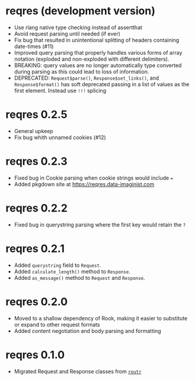 # reqres (development version)

* Use rlang native type checking instead of assertthat
* Avoid request parsing until needed (if ever)
* Fix bug that resulted in unintentional splitting of headers containing
  date-times (#11)
* Improved query parsing that properly handles various forms of array notation
  (exploded and non-exploded with different delimiters).
* BREAKING: query values are no longer automatically type converted during
  parsing as this could lead to loss of information.
* DEPRECATED: `Request$parse()`, `Response$set_links()`, and `Response$format()`
  has soft deprecated passing in a list of values as the first element. Instead
  use `!!!` splicing

# reqres 0.2.5

* General upkeep
* Fix bug whith unnamed cookies (#12)

# reqres 0.2.3

* Fixed bug in Cookie parsing when cookie strings would include `=`
* Added pkgdown site at https://reqres.data-imaginist.com

# reqres 0.2.2

* Fixed bug in querystring parsing where the first key would retain the `?`

# reqres 0.2.1

* Added `querystring` field to `Request`.
* Added `calculate_length()` method to `Response`.
* Added `as_message()` method to `Request` and `Response`.

# reqres 0.2.0

* Moved to a shallow dependency of Rook, making it easier to substitute or
  expand to other request formats
* Added content negotiation and body parsing and formatting

# reqres 0.1.0

* Migrated Request and Response classes from
  [`routr`](https://github.com/thomasp85/routr)
